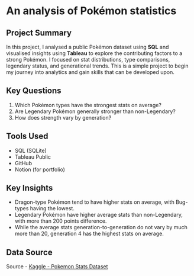 # An analysis of Pokémon statistics

## Project Summary
In this project, I analysed a public Pokémon dataset using **SQL** and visualised insights using **Tableau** to explore the contributing factors to a strong Pokémon.
I focused on stat distributions, type comparisons, legendary status, and generational trends.
This is a simple project to begin my journey into analytics and gain skills that can be developed upon.

## Key Questions
1. Which Pokémon types have the strongest stats on average?
2. Are Legendary Pokémon generally stronger than non-Legendary?
3. How does strength vary by generation?

## Tools Used
- SQL (SQLite)
- Tableau Public
- GitHub
- Notion (for portfolio)

## Key Insights
- Dragon-type Pokémon tend to have higher stats on average, with Bug-types having the lowest.
- Legendary Pokémon have higher average stats than non-Legendary, with more than 200 points difference.
- While the average stats generation-to-generation do not vary by much more than 20, generation 4 has the highest stats on average.

## Data Source
Source - [Kaggle - Pokemon Stats Dataset](https://www.kaggle.com/datasets/abcsds/pokemon?resource=download)
